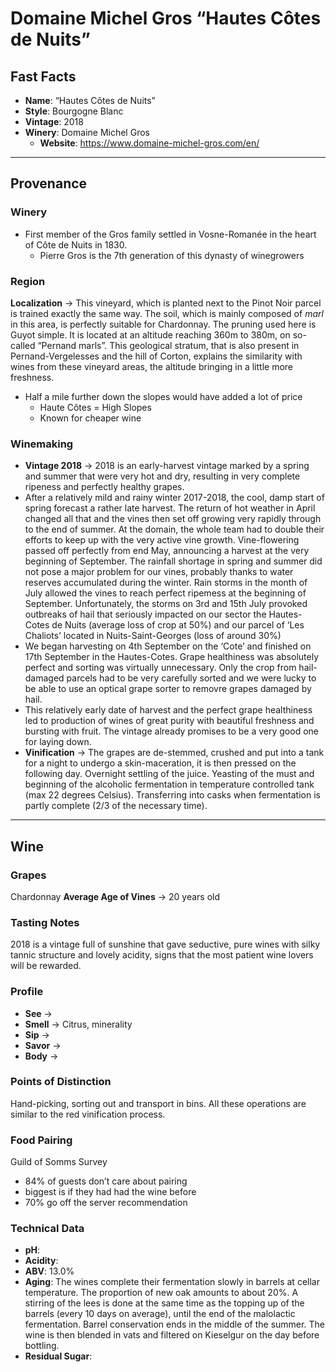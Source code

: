 # Domaine Michel Gros “Hautes Côtes de Nuits”
## Fast Facts
 - **Name**: “Hautes Côtes de Nuits”
 - **Style**: Bourgogne Blanc
 - **Vintage**: 2018
 - **Winery**: Domaine Michel Gros
     - **Website**:  https://www.domaine-michel-gros.com/en/
- - - -

## Provenance
### Winery
 - First member of the Gros family settled in Vosne-Romanée in the heart of Côte de Nuits in 1830.
	- Pierre Gros is the 7th generation of this dynasty of winegrowers

### Region
**Localization** → This vineyard, which is planted next to the Pinot Noir parcel is trained exactly the same way. The soil, which is mainly composed of *marl* in this area, is perfectly suitable for Chardonnay. The pruning used here is Guyot simple. It is located at an altitude reaching 360m to 380m, on so-called “Pernand marls”. This geological stratum, that is also present in Pernand-Vergelesses and the hill of Corton, explains the similarity with wines from these vineyard areas, the altitude bringing in a little more freshness.
 - Half a mile further down the slopes would have added a lot of price
    - Haute Côtes = High Slopes
    - Known for cheaper wine

### Winemaking 
 - **Vintage 2018** → 2018 is an early-harvest vintage marked by a spring and summer that were very hot and dry, resulting in very complete ripeness and perfectly healthy grapes.
 - After a relatively mild and rainy winter 2017-2018, the cool, damp start of spring forecast a rather late harvest. The return of hot weather in April changed all that and the vines then set off growing very rapidly through to the end of summer. At the domain, the whole team had to double their efforts to keep up with the very active vine growth. Vine-flowering passed off perfectly from end May, announcing a harvest at the very beginning of September. The rainfall shortage in spring and summer did not pose a major problem for our vines, probably thanks to water reserves accumulated during the winter. Rain storms in the month of July allowed the vines to reach perfect ripemess at the beginning of September. Unfortunately, the storms on 3rd and 15th July provoked outbreaks of hail that seriously impacted on our sector the Hautes-Cotes de Nuits (average loss of crop at 50%) and our parcel of ‘Les Chaliots’ located in Nuits-Saint-Georges (loss of around 30%)
 - We began harvesting on 4th September on the ‘Cote’ and finished on 17th September in the Hautes-Cotes. Grape healthiness was absolutely perfect and sorting was virtually unnecessary. Only the crop from hail-damaged parcels had to be very carefully sorted and we were lucky to be able to use an optical grape sorter to removre grapes damaged by hail.
 - This relatively early date of harvest and the perfect grape healthiness led to production of wines of great purity with beautiful freshness and bursting with fruit. The vintage already promises to be a very good one for laying down.
 - **Vinification** → The grapes are de-stemmed, crushed and put into a tank for a night to undergo a skin-maceration, it is then pressed on the following day. Overnight settling of the juice. Yeasting of the must and beginning of the alcoholic fermentation in temperature controlled tank (max 22 degrees Celsius). Transferring into casks when fermentation is partly complete (2/3 of the necessary time).
- - - -

## Wine
### Grapes
Chardonnay
**Average Age of Vines** → 20 years old

### Tasting Notes
2018 is a vintage full of sunshine that gave seductive, pure wines with silky tannic structure and lovely acidity, signs that the most patient wine lovers will be rewarded.

### Profile
 - **See** →  
 - **Smell** → Citrus, minerality
 - **Sip** → 
 - **Savor** → 
 - **Body** → 

### Points of Distinction
Hand-picking, sorting out and transport in bins. All these operations are similar to the red vinification process.

### Food Pairing
Guild of Somms Survey
 * 84% of guests don’t care about pairing
 * biggest is if they had had the wine before
 * 70% go off the server recommendation

### Technical Data
 - **pH**: 
 - **Acidity**: 
 - **ABV**: 13.0%
 - **Aging**: The wines complete their fermentation slowly in barrels at cellar temperature. The proportion of new oak amounts to about 20%. A stirring of the lees is done at the same time as the topping up of the barrels (every 10 days on average), until the end of the malolactic fermentation. Barrel conservation ends in the middle of the summer. The wine is then blended in vats and filtered on Kieselgur on the day before bottling.
 - **Residual Sugar**: 
